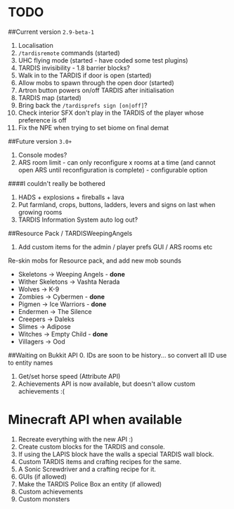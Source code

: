 # TODO

##Current version `2.9-beta-1`

1. Localisation
2. `/tardisremote` commands (started)
3. UHC flying mode (started - have coded some test plugins)
4. TARDIS invisibility - 1.8 barrier blocks?
5. Walk in to the TARDIS if door is open (started)
6. Allow mobs to spawn through the open door (started)
7. Artron button powers on/off TARDIS after initialisation
8. TARDIS map (started)
9. Bring back the `/tardisprefs sign [on|off]`?
10. Check interior SFX don't play in the TARDIS of the player whose preference is off
11. Fix the NPE when trying to set biome on final demat

##Future version `3.0+`
1. Console modes?
2. ARS room limit - can only reconfigure x rooms at a time (and cannot open ARS until reconfiguration is complete) - configurable option

####I couldn't really be bothered
1. HADS + explosions + fireballs + lava
2. Put farmland, crops, buttons, ladders, levers and signs on last when growing rooms
3. TARDIS Information System auto log out?

##Resource Pack / TARDISWeepingAngels

1. Add custom items for the admin / player prefs GUI / ARS rooms etc

Re-skin mobs for Resource pack, and add new mob sounds

* Skeletons -> Weeping Angels - __done__
* Wither Skeletons -> Vashta Nerada
* Wolves -> K-9
* Zombies -> Cybermen - __done__
* Pigmen -> Ice Warriors - __done__
* Endermen -> The Silence
* Creepers -> Daleks
* Slimes -> Adipose
* Witches -> Empty Child - __done__
* Villagers -> Ood

##Waiting on Bukkit API
0. IDs are soon to be history... so convert all ID use to entity names
1. Get/set horse speed (Attribute API)
2. Achievements API is now available, but doesn't allow custom achievements :(

# Minecraft API when available
1. Recreate everything with the new API :)
2. Create custom blocks for the TARDIS and console.
3. If using the LAPIS block have the walls a special TARDIS wall block.
4. Custom TARDIS items and crafting recipes for the same.
5. A Sonic Screwdriver and a crafting recipe for it.
6. GUIs (if allowed)
7. Make the TARDIS Police Box an entity (if allowed)
8. Custom achievements
9. Custom monsters
